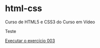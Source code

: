 # html-css
 Curso de HTML5 e CSS3 do Curso em Vídeo

Teste

<a href="https://marcoslemesdesouza.github.io/html-css/exercicios/ex003-imagens-pastas-e-externas/index.html/">Executar o exercício 003</a>